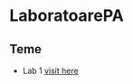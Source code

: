 # LaboratoarePA

## Teme
- Lab 1 [visit here](https://github.com/NarcisSt/LaboratoarePA/tree/lab1/Lab1)

